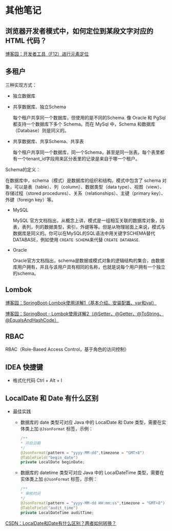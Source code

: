 # 其他笔记

## 浏览器开发者模式中，如何定位到某段文字对应的 HTML 代码？

[博客园：开发者工具（F12）进行元素定位](https://www.cnblogs.com/zaigua/p/18420720)

## 多租户

三种实现方式：

- 独立数据库
- 共享数据库、独立Schema

  每个租户共享同一个数据库，但使用的是不同的Schema. 像 Oracle 和 PgSql 都支持一个数据库下多个 Schema。而在 MySql 中，Schema 和数据库（Database）则是同义的。
- 共享数据库、共享Schema、共享表

  每个租户共享同一个数据库，同一个Schema，甚至是同一张表。每个表里都有一个tenant_id字段用来区分表里的记录是来自于哪一个租户。

Schema的定义：

在数据库中，schema（模式）是数据库的组织和结构。模式中包含了 schema 对象，可以是表（table）、列（column）、数据类型（data type）、视图（view）、存储过程（stored procedures）、关系（relationships）、主键（primary key）、外键（foreign key）等。

- MySQL

  MySQL 官方文档指出，从概念上讲，模式是一组相互关联的数据库对象，如表，表列，列的数据类型，索引，外键等等。但是从物理层面上来说，模式与数据库是同义的。你可以在MySQL的SQL语法中用关键字SCHEMA替代DATABASE，例如使用 `CREATE SCHEMA`来代替 `CREATE DATABASE`.
- Oracle

  Oracle官方文档指出，schema是数据或模式对象的逻辑结构的集合，由数据库用户拥有，并且与该用户具有相同的名称，也就是说每个用户拥有一个独立的schema。

## Lombok

[博客园：SpringBoot-Lombok使用详解1（基本介绍、安装配置、var和val）](https://www.cnblogs.com/qichao1221/p/16078078.html)

[博客园：SpringBoot - Lombok使用详解2（@Setter、@Getter、@ToString、@EqualsAndHashCode）](https://www.cnblogs.com/qichao1221/p/16078104.html)

## RBAC

RBAC（Role-Based Access Control，基于角色的访问控制）

## IDEA 快捷键

- 格式化代码 Ctrl + Alt + l

## LocalDate 和 Date 有什么区别

- 最佳实践

  - 数据库的 date 类型可对应 Java 中的 LocalDate 和 Date 类型，需要在实体类上加 `@JsonFormat` 标签，示例：

    ```java
    /**
    * 开启日期
    */
    @JsonFormat(pattern = "yyyy-MM-dd",timezone = "GMT+8")
    @TableField("begin_date")
    private LocalDate beginDate;
    ```

  - 数据库的 datetime 类型可对应 Java 中的 LocalDateTime 类型，需要在实体类上加 `@JsonFormat` 标签，示例：

    ```java
    /**
    * 审核时间
    */
    @JsonFormat(pattern = "yyyy-MM-dd HH:mm:ss",timezone = "GMT+8")
    @TableField("audit_time")
    private LocalDateTime auditTime;
    ```

    

[CSDN：LocalDate和Date有什么区别？两者如何转换？](https://blog.csdn.net/l714417743/article/details/139563050)

